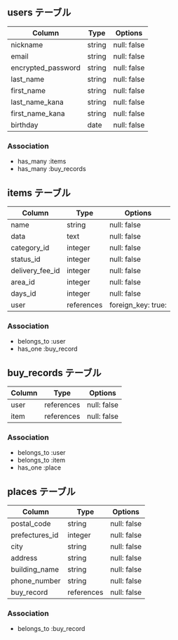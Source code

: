 ## users テーブル

|Column             |Type    |Options      |
|-------------------|--------|-------------|
| nickname          | string | null: false |
| email             | string | null: false |
| encrypted_password| string | null: false |
| last_name         | string | null: false |
| first_name        | string | null: false |
| last_name_kana    | string | null: false |
| first_name_kana   | string | null: false |
| birthday          | date   | null: false |

### Association
- has_many :items
- has_many :buy_records

## items テーブル

|Column             |Type       |Options             |
|-------------------|-----------|--------------------|
| name              | string    | null: false        |
| data              | text      | null: false        |
| category_id       | integer   | null: false        |
| status_id         | integer   | null: false        |
| delivery_fee_id   | integer   | null: false        |
| area_id           | integer   | null: false        |
| days_id           | integer   | null: false        |
| user              | references| foreign_key: true: |

### Association
- belongs_to :user
- has_one    :buy_record

## buy_records テーブル

|Column             |Type       |Options             |
|-------------------|-----------|--------------------|
| user              | references| null: false        |    
| item              | references| null: false        |

### Association
- belongs_to :user
- belongs_to :item
- has_one    :place

## places テーブル

|Column             |Type       |Options             |
|-------------------|-----------|--------------------|
| postal_code       | string    | null: false        |
| prefectures_id    | integer   | null: false        |
| city              | string    | null: false        |
| address           | string    | null: false        |
| building_name     | string    | null: false        |
| phone_number      | string    | null: false        |
| buy_record        | references| null: false        |


### Association
- belongs_to :buy_record
